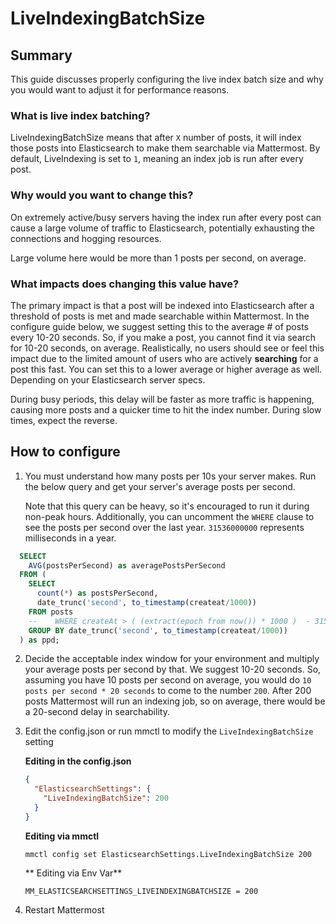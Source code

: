 # LiveIndexingBatchSize

## Summary

This guide discusses properly configuring the live index batch size and why you would want to adjust it for performance reasons.

### What is live index batching?

LiveIndexingBatchSize means that after `X` number of posts, it will index those posts into Elasticsearch to make them searchable via Mattermost. By default, LiveIndexing is set to `1`, meaning an index job is run after every post. 

### Why would you want to change this?

On extremely active/busy servers having the index run after every post can cause a large volume of traffic to Elasticsearch, potentially exhausting the connections and hogging resources.

Large volume here would be more than 1 posts per second, on average. 

### What impacts does changing this value have?

The primary impact is that a post will be indexed into Elasticsearch after a threshold of posts is met and made searchable within Mattermost. In the configure guide below, we suggest setting this to the average # of posts every 10-20 seconds. So, if you make a post, you cannot find it via search for 10-20 seconds, on average. Realistically, no users should see or feel this impact due to the limited amount of users who are actively **searching** for a post this fast. You can set this to a lower average or higher average as well. Depending on your Elasticsearch server specs. 

During busy periods, this delay will be faster as more traffic is happening, causing more posts and a quicker time to hit the index number. During slow times, expect the reverse. 


## How to configure

1. You must understand how many posts per 10s your server makes. Run the below query and get your server's average posts per second.

    Note that this query can be heavy, so it's encouraged to run it during non-peak hours. 
    Additionally, you can uncomment the `WHERE` clause to see the posts per second over the last year. `31536000000` represents milliseconds in a year. 

  ```sql
    SELECT
      AVG(postsPerSecond) as averagePostsPerSecond
    FROM (
      SELECT 
        count(*) as postsPerSecond, 
        date_trunc('second', to_timestamp(createat/1000))
      FROM posts
      -- 	WHERE createAt > ( (extract(epoch from now()) * 1000 )  - 31536000000)
      GROUP BY date_trunc('second', to_timestamp(createat/1000))
    ) as ppd;
  ```

2. Decide the acceptable index window for your environment and multiply your average posts per second by that. We suggest 10-20 seconds. So, assuming you have 10 posts per second on average, you would do `10 posts per second * 20 seconds` to come to the number `200`. After 200 posts Mattermost will run an indexing job, so on average, there would be a 20-second delay in searchability.

3. Edit the config.json or run mmctl to modify the `LiveIndexingBatchSize` setting
  
    **Editing in the config.json**

    ```json
    {
      "ElasticsearchSettings": {
        "LiveIndexingBatchSize": 200
      }
    }
    ```

    **Editing via mmctl**

    `mmctl config set ElasticsearchSettings.LiveIndexingBatchSize 200`

    ** Editing via Env Var**

    `MM_ELASTICSEARCHSETTINGS_LIVEINDEXINGBATCHSIZE = 200`

4. Restart Mattermost